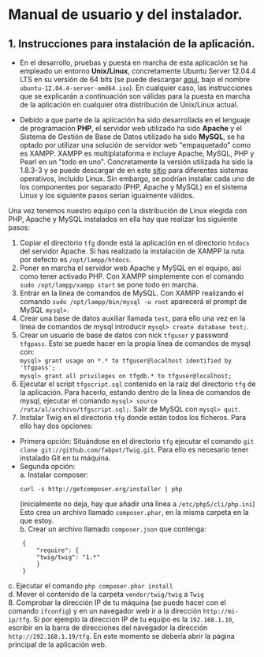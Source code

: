 # **Manual de usuario y del instalador.** #

## 1. Instrucciones para instalación de la aplicación.
* En el desarrollo, pruebas y puesta en marcha de esta aplicación se ha empleado un entorno **Unix/Linux**, concretamente Ubuntu Server 12.04.4 LTS en su versión de 64 bits (se puede descargar [aquí](http://releases.ubuntu.com/precise/), bajo el nombre ``ubuntu-12.04.4-server-amd64.iso``). En cualquier caso, las instrucciones que se explicarán a continuación son válidas para la puesta en marcha de la aplicación en cualquier otra distribución de Unix/Linux actual.  
  
* Debido a que parte de la aplicación ha sido desarrollada en el lenguaje de programación **PHP**, el servidor web utilizado ha sido **Apache** y el Sistema de Gestión de Base de Datos utilizado ha sido **MySQL**, se ha optado por utilizar una solución de servidor web "empaquetado" como es XAMPP. XAMPP es multiplataforma e incluye Apache, MySQL, PHP y Pearl en un "todo en uno". Concretamente la versión utilizada ha sido la 1.8.3-3 y se puede descargar de en este [sitio](https://www.apachefriends.org/download.html) para diferentes sistemas operativos, incluido Linux. Sin embargo, se podrían instalar cada uno de los componentes por separado (PHP, Apache y MySQL) en el sistema Linux y los siguiente pasos serían igualmente válidos.  
  
Una vez tenemos nuestro equipo con la distribución de Linux elegida con PHP, Apache y MySQL instalados en ella hay que realizar los siguiente pasos:
  
1. Copiar el directorio `tfg` donde está la aplicación en el directorio `htdocs` del servidor Apache. Si has realizado la instalación de XAMPP la ruta por defecto es `/opt/lampp/htdocs`.
2. Poner en marcha el servidor web Apache y MySQL en el equipo, así como tener activado PHP. Con XAMPP simplemente con el comando `sudo /opt/lampp/xampp start` se pone todo en marcha.
3. Entrar en la línea de comandos de MySQL. Con XAMPP realizando el comando `sudo /opt/lampp/bin/mysql -u root` aparecerá el prompt de MySQL `mysql>`.
4. Crear una base de datos auxiliar llamada `test`, para ello una vez en la línea de comandos de mysql introducir `mysql> create database test;`.
5. Crear un usuario de base de datos con nick `tfguser` y password `tfgpass`. Esto se puede hacer en la propia línea de comandos de mysql con:  
`mysql> grant usage on *.* to tfguser@localhost identified by 'tfgpass';`  
`mysql> grant all privileges on tfgdb.* to tfguser@localhost;`
6. Ejecutar el script `tfgscript.sql` contenido en la raíz del directorio `tfg` de la aplicación. Para hacerlo, estando dentro de la línea de comandos de mysql, ejecutar el comando `mysql> source /ruta/al/archivo/tfgscript.sql;`. Salir de MySQL con `mysql> quit`.
7. Instalar Twig en el directorio `tfg` donde están todos los ficheros. Para ello hay dos opciones:  
  - Primera opción: Situándose en el directorio `tfg` ejecutar el comando `git clone git://github.com/fabpot/Twig.git`. Para ello es necesario tener instalado Git en tu máquina.  
  - Segunda opción:  
a. Instalar composer:  
	```
	curl -s http://getcomposer.org/installer | php
	```
	(inicialmente no deja, hay que añadir una línea a `/etc/php5/cli/php.ini`) Esto crea un archivo llamado `composer.phar`, en la misma carpeta en la que estoy.  
	b. Crear un archivo llamado `composer.json` que contenga:  
```
	{
	    "require": {
		"twig/twig": "1.*"
	    }
	}
```
  c. Ejecutar el comando `php composer.phar install`  
d. Mover el contenido de la carpeta `vendor/twig/twig` a `Twig`  
8. Comprobar la dirección IP de tu máquina (se puede hacer con el comando `ifconfig`) y en un navegador web ir a la dirección `http://mi-ip/tfg`. Si por ejemplo la dirección IP de tu equipo es la `192.168.1.10`, escribir en la barra de direcciones del navegador la dirección `http://192.168.1.19/tfg`. En este momento se debería abrir la página principal de la aplicación web.
